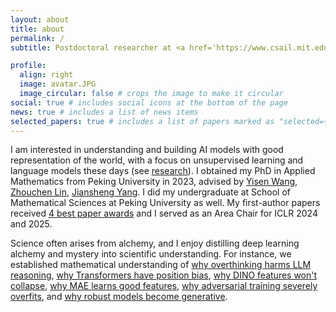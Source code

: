 ```yaml
---
layout: about
title: about
permalink: /
subtitle: Postdoctoral researcher at <a href='https://www.csail.mit.edu/'>MIT CSAIL</a>, advised by <a href="https://people.csail.mit.edu/stefje/">Stefanie Jegelka</a>.

profile:
  align: right
  image: avatar.JPG
  image_circular: false # crops the image to make it circular
social: true # includes social icons at the bottom of the page
news: true # includes a list of news items
selected_papers: true # includes a list of papers marked as "selected={true}"
---
```


I am interested in understanding and building AI models with good representation of the world, with a focus on unsupervised learning and language models these days (see [research](/research)). I obtained my PhD in Applied Mathematics from Peking University in 2023, advised by [Yisen Wang](https://yisenwang.github.io), [Zhouchen Lin](https://zhouchenlin.github.io/), [Jiansheng Yang](https://www.math.pku.edu.cn/jsdw/js_20180628175159671361/y_20180628175159671361/69984.htm). I did my undergraduate at School of Mathematical Sciences at Peking University as well. My first-author papers received [4 best paper awards](./awards) and I served as an Area Chair for ICLR 2024 and 2025.

Science often arises from alchemy, and I enjoy distilling deep learning alchemy and mystery into scientific understanding. For instance, we established mathematical understanding of [why overthinking harms LLM reasoning](https://arxiv.org/pdf/2502.07266), [why Transformers have position bias](https://www.arxiv.org/pdf/2502.01951), [why DINO features won't collapse](https://arxiv.org/pdf/2303.02387), [why MAE learns good features](https://arxiv.org/pdf/2210.08344), [why adversarial training severely overfits](https://arxiv.org/pdf/2310.19360.pdf), and [why robust models become generative](https://arxiv.org/pdf/2203.13455). 
<!-- Don't wanna bother reading papers? Buy me a coffee and I’ll give you a 5-min walkthrough. :) -->

<!-- I occasionally post latest research highlights on [Twitter / X](https://x.com/yifeiwang77/highlights).  -->

<!-- 
My goal is to develop general-purpose models with minimal human efforts, which drives my persistent interests into self-supervised learning of foundation models. My research has contributed to unveiling the key principles underlying these foundation models and designing efficient algorithms to improve their capabilities and safety:
<!-- I work on theoretical principles of foundation models (generative models & representation models) and practical algorithms for improving their capabilities and safety: 
- **Mathematical Principles of Foundation Models**. We established theoretical foundations for a broad spectrum of *Self-Supervised Learning (SSL)* methods that are at the heart of foundation models, from contrastive [[1](http://arxiv.org/pdf/2203.13457), [2](https://openreview.net/pdf?id=VBTJqqWjxMv)], non-contrastive [[3](https://openreview.net/pdf?id=cIbjyd2Vcy)], autoregressive [[4](https://openreview.net/pdf?id=2rPoTgEmjV)], reconstructive [[5](https://arxiv.org/pdf/2210.08344)], to predictive [[6](https://openreview.net/pdf?id=yLpuruMZHE)] approaches. Our recent work further pioneered the first rigorous theory [[7](https://arxiv.org/pdf/2405.18634)] for the *self-correction ability* of LLMs, a key mechanism for LLM reasoning at test time.
- **Improving Model Capabilities**. We leveraged these principles to "debug" and "boost" foundation models. We generalized self-supervised learning to self-adapt to new tasks without retraining [[8](https://arxiv.org/pdf/2405.18193)] ([featured by MIT](https://www.csail.mit.edu/news/machines-self-adapt-new-tasks-without-re-training)), proposed adaptive use of AI-generated data to circumvent data shortage [[9](https://arxiv.org/pdf/2403.12448.pdf)], and significantly enhanced LLMs' long-context understanding through self-identifying key tokens [[10](https://arxiv.org/pdf/2410.23771)].
- **Safe and Trustworthy AI**. We developed principled understandings and algorithms for adversarial robustness [[11](http://arxiv.org/pdf/2203.13455), [12](https://arxiv.org/pdf/2210.07540.pdf), [13](https://arxiv.org/pdf/2310.19360.pdf), [14](https://arxiv.org/pdf/2310.18936.pdf)], interpretability [[15](https://arxiv.org/pdf/2310.18904.pdf), [16](https://arxiv.org/pdf/2403.12459)], and domain generalization [[17](https://arxiv.org/pdf/2210.06807), [18](https://arxiv.org/pdf/2212.09082.pdf), [19](https://arxiv.org/pdf/2310.12793)]. In DynACL [[20](https://arxiv.org/abs/2303.01289)], we built the first self-supervised model that is as robust as the supervised one. We firstly showed that LLMs' core emergent abilities, in-context learning [[21](https://arxiv.org/pdf/2310.06387)] and self-correction [[7](https://arxiv.org/pdf/2405.18634)], can play important roles in safety tasks like jailbreaking, which was [featured and scaled up by Anthropic](https://www.anthropic.com/research/many-shot-jailbreaking).
-->



